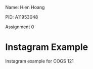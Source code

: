 Name: Hien Hoang

PID: A11953048

Assignment 0

Instagram Example
===========

Instagram example for COGS 121
